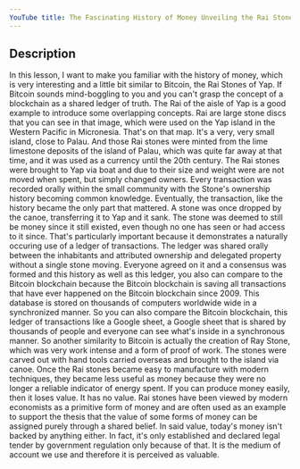 ```yaml
---
YouTube title: The Fascinating History of Money Unveiling the Rai Stones of Yap and their Bitcoin Connection
---
```


## Description

In this lesson, I want to make you familiar with the history of money, which is very interesting and a little bit similar to Bitcoin, the Rai Stones of Yap. If Bitcoin sounds mind-boggling to you and you can't grasp the concept of a blockchain as a shared ledger of truth. The Rai of the aisle of Yap is a good example to introduce some overlapping concepts. Rai are large stone discs that you can see in that image, which were used on the Yap island in the Western Pacific in Micronesia. That's on that map. It's a very, very small island, close to Palau. And those Rai stones were minted from the lime limestone deposits of the island of Palau, which was quite far away at that time, and it was used as a currency until the 20th century. The Rai stones were brought to Yap via boat and due to their size and weight were are not moved when spent, but simply changed owners. Every transaction was recorded orally within the small community with the Stone's ownership history becoming common knowledge. Eventually, the transaction, like the history became the only part that mattered. A stone was once dropped by the canoe, transferring it to Yap and it sank. The stone was deemed to still be money since it still existed, even though no one has seen or had access to it since. That's particularly important because it demonstrates a naturally occuring use of a ledger of transactions. The ledger was shared orally between the inhabitants and attributed ownership and delegated property without a single stone moving. Everyone agreed on it and a consensus was formed and this history as well as this ledger, you also can compare to the Bitcoin blockchain because the Bitcoin blockchain is saving all transactions that have ever happened on the Bitcoin blockchain since 2009. This database is stored on thousands of computers worldwide wide in a synchronized manner. So you can also compare the Bitcoin blockchain, this ledger of transactions like a Google sheet, a Google sheet that is shared by thousands of people and everyone can see what's inside in a synchronous manner. So another similarity to Bitcoin is actually the creation of Ray Stone, which was very work intense and a form of proof of work. The stones were carved out with hand tools carried overseas and brought to the island via canoe. Once the Rai stones became easy to manufacture with modern techniques, they became less useful as money because they were no longer a reliable indicator of energy spent. If you can produce money easily, then it loses value. It has no value. Rai stones have been viewed by modern economists as a primitive form of money and are often used as an example to support the thesis that the value of some forms of money can be assigned purely through a shared belief. In said value, today's money isn't backed by anything either. In fact, it's only established and declared legal tender by government regulation only because of that. It is the medium of account we use and therefore it is perceived as valuable.
